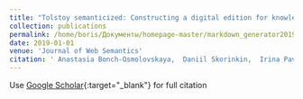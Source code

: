 ```yaml
---
title: "Tolstoy semanticized: Constructing a digital edition for knowledge discovery"
collection: publications
permalink: /home/boris/Документы/homepage-master/markdown_generator2019-01-01-Tolstoy-semanticized-Constructing-a-digital-edition-for-knowledge-discovery
date: 2019-01-01
venue: 'Journal of Web Semantics'
citation: ' Anastasia Bonch-Osmolovskaya,  Daniil Skorinkin,  Irina Pavlova,  Matvey Kolbasov,  Boris Orekhov, &quot;Tolstoy semanticized: Constructing a digital edition for knowledge discovery.&quot; Journal of Web Semantics, 2019.'
---
```

Use [Google Scholar](https://scholar.google.com/scholar?q=Tolstoy+semanticized:+Constructing+a+digital+edition+for+knowledge+discovery){:target="_blank"} for full citation